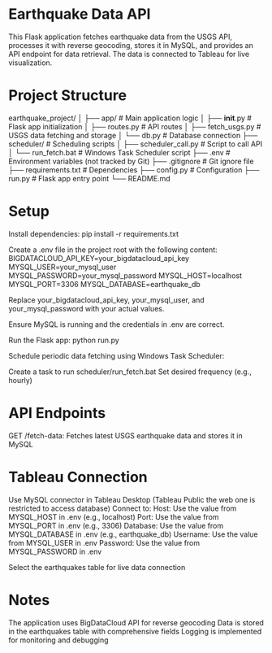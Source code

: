 # Earthquake Data API
This Flask application fetches earthquake data from the USGS API, processes it with reverse geocoding, stores it in MySQL, and provides an API endpoint for data retrieval. The data is connected to Tableau for live visualization.
# Project Structure
earthquake_project/
│
├── app/                        # Main application logic
│   ├── __init__.py             # Flask app initialization
│   ├── routes.py               # API routes
│   ├── fetch_usgs.py           # USGS data fetching and storage
│   └── db.py                   # Database connection
├── scheduler/                  # Scheduling scripts
│   ├── scheduler_call.py       # Script to call API
│   └── run_fetch.bat           # Windows Task Scheduler script
├── .env                        # Environment variables (not tracked by Git)
├── .gitignore                  # Git ignore file
├── requirements.txt            # Dependencies
├── config.py                   # Configuration
├── run.py                      # Flask app entry point
└── README.md                   

# Setup

Install dependencies:
pip install -r requirements.txt


Create a .env file in the project root with the following content:
BIGDATACLOUD_API_KEY=your_bigdatacloud_api_key
MYSQL_USER=your_mysql_user
MYSQL_PASSWORD=your_mysql_password
MYSQL_HOST=localhost
MYSQL_PORT=3306
MYSQL_DATABASE=earthquake_db

Replace your_bigdatacloud_api_key, your_mysql_user, and your_mysql_password with your actual values.

Ensure MySQL is running and the credentials in .env are correct.

Run the Flask app:
python run.py


Schedule periodic data fetching using Windows Task Scheduler:

Create a task to run scheduler/run_fetch.bat
Set desired frequency (e.g., hourly)



# API Endpoints

GET /fetch-data: Fetches latest USGS earthquake data and stores it in MySQL

# Tableau Connection

Use MySQL connector in Tableau Desktop (Tableau Public the web one is restricted to access database)
Connect to:
Host: Use the value from MYSQL_HOST in .env (e.g., localhost)
Port: Use the value from MYSQL_PORT in .env (e.g., 3306)
Database: Use the value from MYSQL_DATABASE in .env (e.g., earthquake_db)
Username: Use the value from MYSQL_USER in .env
Password: Use the value from MYSQL_PASSWORD in .env


Select the earthquakes table for live data connection

# Notes

The application uses BigDataCloud API for reverse geocoding
Data is stored in the earthquakes table with comprehensive fields
Logging is implemented for monitoring and debugging




